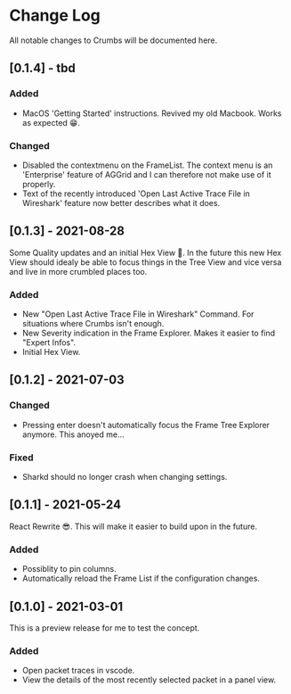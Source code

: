 # Change Log

All notable changes to Crumbs will be documented here.
## [0.1.4] - tbd

### Added
- MacOS 'Getting Started' instructions. Revived my old Macbook. Works as expected 😁.

### Changed
- Disabled the contextmenu on the FrameList. The context menu is an 'Enterprise' feature of AGGrid and I can therefore not make use of it properly.
- Text of the recently introduced 'Open Last Active Trace File in Wireshark' feature now better describes what it does.

## [0.1.3] - 2021-08-28
Some Quality updates and an initial Hex View 🎉. In the future this new Hex View should idealy be able to focus things in the Tree View and vice versa and live in more crumbled places too.

### Added
- New "Open Last Active Trace File in Wireshark" Command. For situations where Crumbs isn't enough.
- New Severity indication in the Frame Explorer. Makes it easier to find "Expert Infos".
- Initial Hex View.

## [0.1.2] - 2021-07-03

### Changed
- Pressing enter doesn't automatically focus the Frame Tree Explorer anymore. This anoyed me...

### Fixed
- Sharkd should no longer crash when changing settings.

## [0.1.1] - 2021-05-24
React Rewrite 😎. This will make it easier to build upon in the future.

### Added
- Possiblity to pin columns.
- Automatically reload the Frame List if the configuration changes.

## [0.1.0] - 2021-03-01
This is a preview release for me to test the concept.

### Added
- Open packet traces in vscode.
- View the details of the most recently selected packet in a panel view.